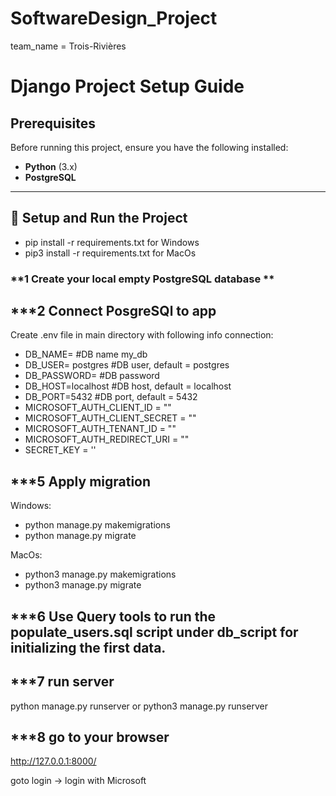 # SoftwareDesign_Project
team_name = Trois-Rivières

# Django Project Setup Guide

## **Prerequisites**
Before running this project, ensure you have the following installed:

- **Python** (3.x)
- **PostgreSQL** 

---

## **🔧 Setup and Run the Project**
- pip install -r requirements.txt    for Windows
- pip3 install -r requirements.txt    for MacOs

### **1 Create your local empty PostgreSQL database **

## ***2 Connect PosgreSQl to app
Create .env file in main directory with following info connection:
- DB_NAME= #DB name my_db         
- DB_USER= postgres #DB user, default = postgres
- DB_PASSWORD= #DB password
- DB_HOST=localhost #DB host, default = localhost
- DB_PORT=5432 #DB port, default = 5432
- MICROSOFT_AUTH_CLIENT_ID = ""
- MICROSOFT_AUTH_CLIENT_SECRET = "" 
- MICROSOFT_AUTH_TENANT_ID = ""
- MICROSOFT_AUTH_REDIRECT_URI = ""
- SECRET_KEY = ''

## ***5 Apply migration
Windows:
- python manage.py makemigrations
- python manage.py migrate

MacOs:
- python3 manage.py makemigrations
- python3 manage.py migrate

## ***6 Use Query tools to run the populate_users.sql script under db_script for initializing the first data.

## ***7 run server
python manage.py runserver
or
python3 manage.py runserver

## ***8 go to your browser
http://127.0.0.1:8000/

goto login -> login with Microsoft
